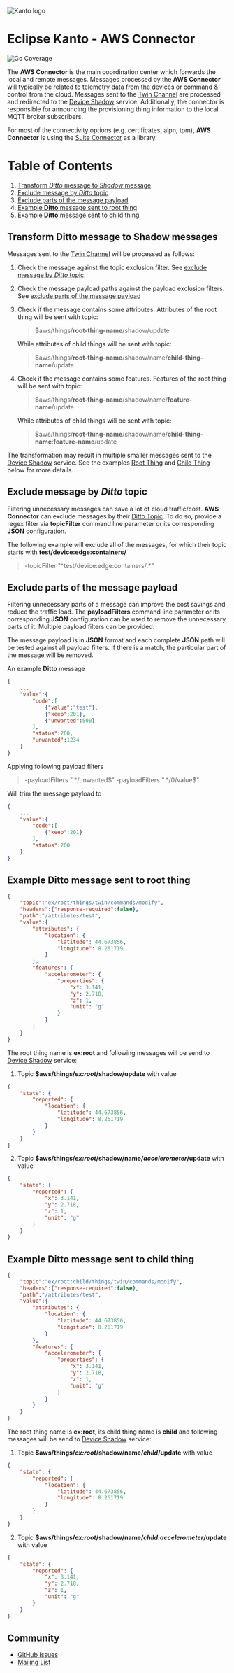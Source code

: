 ![Kanto logo](https://github.com/eclipse-kanto/kanto/raw/main/logo/kanto.svg)


# Eclipse Kanto - AWS Connector

![Go Coverage](https://github.com/bosch-io/aws-connector/wiki/coverage.svg)

The **AWS Connector** is the main coordination center which forwards the local
and remote messages. Messages processed by the **AWS Connector** will
typically be related to telemetry data from the devices or command &
control from the cloud. Messages sent to the [Twin Channel](https://eclipse.dev/ditto/protocol-twinlive.html#twin)
are processed and redirected to the [Device Shadow](https://docs.aws.amazon.com/iot/latest/developerguide/device-shadow-document.html) service.
Additionally, the connector is responsible for announcing the provisioning
thing information to the local MQTT broker subscribers.

For most of the connectivity options (e.g. certificates, alpn, tpm),
**AWS Connector** is using the [Suite Connector](https://github.com/eclipse-kanto/suite-connector)
as a library.

# Table of Contents

1. [Transform _Ditto_ message to _Shadow_ message](#transform-ditto-message-to-shadow-messages)
2. [Exclude message by _Ditto_ topic](#exclude-message-by-ditto-topic)
3. [Exclude parts of the message payload](#exclude-parts-of-the-message-payload)
4. [Example **Ditto** message sent to root thing](#example-ditto-message-sent-to-root-thing)
5. [Example **Ditto** message sent to child thing](#example-ditto-message-sent-to-child-thing)

## Transform Ditto message to Shadow messages

Messages sent to the [Twin Channel](https://eclipse.dev/ditto/protocol-twinlive.html#twin) will be processed as follows:

1. Check the message against the topic exclusion filter. See [exclude message by _Ditto_ topic](#exclude-message-by-ditto-topic).
2. Check the message payload paths against the payload exclusion filters. See [exclude parts of the message payload](#exclude-parts-of-the-message-payload)
3. Check if the message contains some attributes. Attributes of the root thing will be sent with topic:

    > $aws/things/**root-thing-name**/shadow/update

    While attributes of child things will be sent with topic:

    > $aws/things/**root-thing-name**/shadow/name/**child-thing-name**/update

4. Check if the message contains some features. Features of the root thing will be sent with topic:

    > $aws/things/**root-thing-name**/shadow/name/**feature-name**/update

    While attributes of child things will be sent with topic:

    > $aws/things/**root-thing-name**/shadow/name/**child-thing-name**:**feature-name**/update

The transformation may result in multiple smaller messages sent to the
[Device Shadow](https://docs.aws.amazon.com/iot/latest/developerguide/device-shadow-document.html)
service. See the examples [Root Thing](#example-ditto-message-sent-to-root-thing)
and [Child Thing](#example-ditto-message-sent-to-child-thing) below for more details.

## Exclude message by _Ditto_ topic

Filtering unnecessary messages can save a lot of cloud traffic/cost. **AWS Connector**
can exclude messages by their [Ditto Topic](https://eclipse.dev/ditto/protocol-specification-topic.html).
To do so, provide a regex filter via **topicFilter** command line parameter or its
corresponding **JSON** configuration.

The following example will exclude all of the  messages, for which their topic
starts with **test/device:edge:containers/**

> -topicFilter "^test/device:edge:containers/.*"

## Exclude parts of the message payload

Filtering unnecessary parts of a message can improve the cost savings and
reduce the traffic load. The **payloadFilters** command line parameter or
its corresponding **JSON** configuration can be used to remove the
unnecessary parts of it. Multiple payload filters can be provided.

The message payload is in **JSON** format and each complete **JSON** path
will be tested against all payload filters. If there is a match, the particular
part of the message will be removed.

An example **Ditto** message

```json
{
    ...
    "value":{
        "code":[
            {"value":"test"},
            {"keep":201},
            {"unwanted":500}
        ],
        "status":200,
        "unwanted":1234
    }
}
```

Applying following payload filters

> -payloadFilters ".*/unwanted$" -payloadFilters ".*/0/value$"

Will trim the message payload to

```json
{
    ...
    "value":{
        "code":[
            {"keep":201}
        ],
        "status":200
    }
}
```

## Example **Ditto** message sent to root thing

```json
{
    "topic":"ex/root/things/twin/commands/modify",
    "headers":{"response-required":false},
    "path":"/attributes/test",
    "value":{
        "attributes": {
            "location": {
                "latitude": 44.673856,
                "longitude": 8.261719
            }
        },
        "features": {
            "accelerometer": {
                "properties": {
                    "x": 3.141,
                    "y": 2.718,
                    "z": 1,
                    "unit": "g"
                }
            }
        }
    }
}
```

The root thing name is **ex:root** and following messages will be send
to [Device Shadow](https://docs.aws.amazon.com/iot/latest/developerguide/device-shadow-document.html) service:

1. Topic **$aws/things/*ex:root*/shadow/update** with value

```json
{
    "state": {
        "reported": {
            "location": {
                "latitude": 44.673856,
                "longitude": 8.261719
            }
        }
    }
}
```

2. Topic **$aws/things/*ex:root*/shadow/name/*accelerometer*/update** with value

```json
{
    "state": {
        "reported": {
            "x": 3.141,
            "y": 2.718,
            "z": 1,
            "unit": "g"
        }
    }
}
```

## Example **Ditto** message sent to child thing

```json
{
    "topic":"ex/root:child/things/twin/commands/modify",
    "headers":{"response-required":false},
    "path":"/attributes/test",
    "value":{
        "attributes": {
            "location": {
                "latitude": 44.673856,
                "longitude": 8.261719
            }
        },
        "features": {
            "accelerometer": {
                "properties": {
                    "x": 3.141,
                    "y": 2.718,
                    "z": 1,
                    "unit": "g"
                }
            }
        }
    }
}
```

The root thing name is **ex:root**, its child thing name is **child** and following
messages will be send to [Device Shadow](https://docs.aws.amazon.com/iot/latest/developerguide/device-shadow-document.html) service:

1. Topic **$aws/things/*ex:root*/shadow/name/*child*/update** with value

```json
{
    "state": {
        "reported": {
            "location": {
                "latitude": 44.673856,
                "longitude": 8.261719
            }
        }
    }
}
```

2. Topic **$aws/things/*ex:root*/shadow/name/*child:accelerometer*/update** with value

```json
{
    "state": {
        "reported": {
            "x": 3.141,
            "y": 2.718,
            "z": 1,
            "unit": "g"
        }
    }
}
```

## Community

* [GitHub Issues](https://github.com/eclipse-kanto/aws-connector/issues)
* [Mailing List](https://accounts.eclipse.org/mailing-list/kanto-dev)
